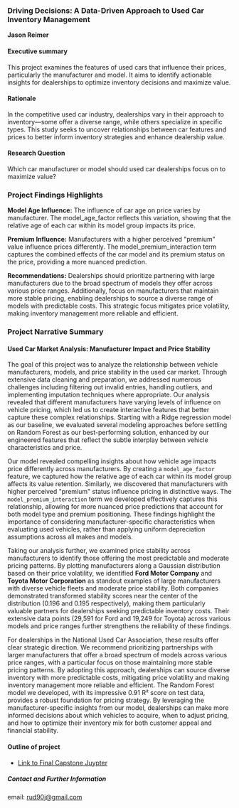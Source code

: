 ### Driving Decisions: A Data-Driven Approach to Used Car Inventory Management

**Jason Reimer**

#### Executive summary
This project examines the features of used cars that influence their prices, particularly the manufacturer and model. It aims to identify actionable insights for dealerships to optimize inventory decisions and maximize value.

#### Rationale
In the competitive used car industry, dealerships vary in their approach to inventory—some offer a diverse range, while others specialize in specific types. This study seeks to uncover relationships between car features and prices to better inform inventory strategies and enhance dealership value.

#### Research Question
Which car manufacturer or model should used car dealerships focus on to maximize value?

### Project Findings Highlights

**Model Age Influence:** The influence of car age on price varies by manufacturer. The model_age_factor reflects this variation, showing that the relative age of each car within its model group impacts its price.

**Premium Influence:** Manufacturers with a higher perceived "premium" value influence prices differently. The model_premium_interaction term captures the combined effects of the car model and its premium status on the price, providing a more nuanced prediction.

**Recommendations:** Dealerships should prioritize partnering with large manufacturers due to the broad spectrum of models they offer across various price ranges. Additionally, focus on manufacturers that maintain more stable pricing, enabling dealerships to source a diverse range of models with predictable costs. This strategic focus mitigates price volatility, making inventory management more reliable and efficient.

### Project Narrative Summary

#### Used Car Market Analysis: Manufacturer Impact and Price Stability

The goal of this project was to analyze the relationship between vehicle manufacturers, models, and price stability in the used car market. Through extensive data cleaning and preparation, we addressed numerous challenges including filtering out invalid entries, handling outliers, and implementing imputation techniques where appropriate. Our analysis revealed that different manufacturers have varying levels of influence on vehicle pricing, which led us to create interactive features that better capture these complex relationships. Starting with a Ridge regression model as our baseline, we evaluated several modeling approaches before settling on Random Forest as our best-performing solution, enhanced by our engineered features that reflect the subtle interplay between vehicle characteristics and price.

Our model revealed compelling insights about how vehicle age impacts price differently across manufacturers. By creating a `model_age_factor` feature, we captured how the relative age of each car within its model group affects its value retention. Similarly, we discovered that manufacturers with higher perceived "premium" status influence pricing in distinctive ways. The `model_premium_interaction` term we developed effectively captures this relationship, allowing for more nuanced price predictions that account for both model type and premium positioning. These findings highlight the importance of considering manufacturer-specific characteristics when evaluating used vehicles, rather than applying uniform depreciation assumptions across all makes and models.

Taking our analysis further, we examined price stability across manufacturers to identify those offering the most predictable and moderate pricing patterns. By plotting manufacturers along a Gaussian distribution based on their price volatility, we identified **Ford Motor Company** and **Toyota Motor Corporation** as standout examples of large manufacturers with diverse vehicle fleets and moderate price stability. Both companies demonstrated transformed stability scores near the center of the distribution (0.196 and 0.195 respectively), making them particularly valuable partners for dealerships seeking predictable inventory costs. Their extensive data points (29,591 for Ford and 19,249 for Toyota) across various models and price ranges further strengthens the reliability of these findings.

For dealerships in the National Used Car Association, these results offer clear strategic direction. We recommend prioritizing partnerships with larger manufacturers that offer a broad spectrum of models across various price ranges, with a particular focus on those maintaining more stable pricing patterns. By adopting this approach, dealerships can source diverse inventory with more predictable costs, mitigating price volatility and making inventory management more reliable and efficient. The Random Forest model we developed, with its impressive 0.91 R² score on test data, provides a robust foundation for pricing strategy. By leveraging the manufacturer-specific insights from our model, dealerships can make more informed decisions about which vehicles to acquire, when to adjust pricing, and how to optimize their inventory mix for both customer appeal and financial stability.

#### Outline of project

- [Link to Final Capstone Juypter]()


##### Contact and Further Information
email: rud90j@gmail.com

